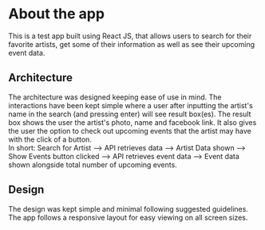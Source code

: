 <h1>About the app</h1>
This is a test app built using React JS, that allows users to search for their favorite artists, get some of their information as well as see their upcoming event data.

<h2>Architecture</h2>
The architecture was designed keeping ease of use in mind. The interactions have been kept simple where a user after inputting the artist's name in the search (and pressing enter) will see result box(es). The result box shows the user the artist's photo, name and facebook link. It also gives the user the option to check out upcoming events that the artist may have with the click of a button.
<br/>
In short:  Search for Artist --> API retrieves data --> Artist Data shown --> Show Events button clicked --> API retrieves event data --> Event data shown alongside total number of upcoming events.

<h2>Design</h2>
The design was kept simple and minimal following suggested guidelines. The app follows a responsive layout for easy viewing on all screen sizes.

